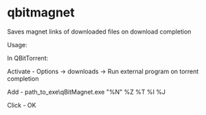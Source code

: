 # qbitmagnet
Saves magnet links of downloaded files on download completion

Usage:

  In QBitTorrent:
  
  Activate - Options -> downloads -> Run external program on torrent completion
  
  Add - path_to_exe\qBitMagnet.exe "%N" %Z %T %I %J
  
  Click - OK
